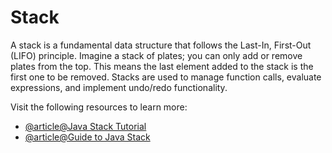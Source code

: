 # Stack

A stack is a fundamental data structure that follows the Last-In, First-Out (LIFO) principle. Imagine a stack of plates; you can only add or remove plates from the top. This means the last element added to the stack is the first one to be removed. Stacks are used to manage function calls, evaluate expressions, and implement undo/redo functionality.

Visit the following resources to learn more:

- [@article@Java Stack Tutorial](https://jenkov.com/tutorials/java-collections/stack.html)
- [@article@Guide to Java Stack](https://www.baeldung.com/java-stack)
